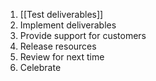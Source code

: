 1. [[Test deliverables]]
2. Implement deliverables
3. Provide support for customers
4. Release resources
5. Review for next time
6. Celebrate